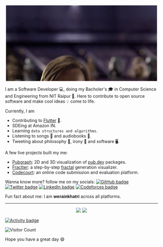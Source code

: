 <p align="center"> <img src="hello-there.gif"> </p>

I am a Software Developer 💻, doing my Bacholer's 🎓 in Computer Science and Engineering 
from NIT Raipur 🏫. Here to contribute to open source software and make cool ideas 💡 come to life.

Currently, I am
- Contributing to [Flutter](https://github.com/pulls?q=is%3Apr+author%3Awerainkhatri+org%3Aflutter) 💙.
- SDEing at Amazon IN.
- Learning `data structures and algorithms`.
- Listening to songs 🎵 and audiobooks 📘.
- Tweeting about philosophy 📜, irony 🧲 and software 🖥️.

A few live projects built my me:
- [Pubgraph](http://pubgraph.virenkhatri.me): 2D and 3D visualization of [pub.dev](https://pub.dev) packages.
- [Fractter](http://fractter.virenkhatri.me): a step-by-step [fractal](https://en.wikipedia.org/wiki/Fractal) generation visualizer.
- [Codecourt](http://codecourt.virenkhatri.me): an online code submission and evaluation platform.

Wanna know more? follow me on my socials:
[![GitHub badge][]][GitHub handle]
[![Twitter badge][]][Twitter handle]
[![LinkedIn badge][]][LinkedIn handle]
[![Codeforces badge][]][Codeforces handle]

Fun fact about me: I am **werainkhatri** across all platforms.

<hr>

<p align="center">
  <img width="49%" src="https://github-readme-stats.vercel.app/api?username=werainkhatri&show_icons=true&theme=tokyonight" />
  <img width="49%" src="https://github-readme-streak-stats.herokuapp.com/?user=werainkhatri&theme=tokyonight" />
</p>


[![Activity badge]][Activity link]
<!--- [![Top Langs badge]][Top Langs link] -->

![Visitor Count](https://profile-counter.glitch.me/werainkhatri/count.svg)

Hope you have a great day 😄

[Twitter badge]: https://img.shields.io/twitter/follow/werainkhatri.svg?style=social&label=Follow
[Twitter handle]: https://twitter.com/intent/follow?screen_name=werainkhatri
[GitHub badge]: https://img.shields.io/github/followers/werainkhatri?style=social
[GitHub handle]: https://github.com/werainkhatri
[LinkedIn handle]: https://linkedin.com/in/werainkhatri
[LinkedIn badge]: https://img.shields.io/badge/LinkedIn-Connect-%230A66C2
[Codeforces handle]: https://codeforces.com/profile/werainkhatri
[Codeforces badge]: https://img.shields.io/badge/Codeforces-add%20to%20friends-%23C40017
[Top Langs badge]: https://github-readme-stats.vercel.app/api/top-langs/?username=werainkhatri&layout=compact&show_icons=true&hide_border=true&theme=dark
[Top Langs link]: https://github.com/anuraghazra/github-readme-stats
[Activity badge]: https://activity-graph.herokuapp.com/graph?username=werainkhatri&theme=react-dark
[Activity link]: https://activity-graph.herokuapp.com/
